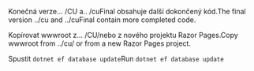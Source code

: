 <span data-ttu-id="b22aa-101">Konečná verze... /CU a.. /cuFinal obsahuje další dokončený kód.</span><span class="sxs-lookup"><span data-stu-id="b22aa-101">The final version ../cu and ../cuFinal contain more completed code.</span></span>

<span data-ttu-id="b22aa-102">Kopírovat wwwroot z... /CU/nebo z nového projektu Razor Pages.</span><span class="sxs-lookup"><span data-stu-id="b22aa-102">Copy wwwroot from ../cu/ or from a new Razor Pages project.</span></span>

<span data-ttu-id="b22aa-103">Spustit `dotnet ef database update`</span><span class="sxs-lookup"><span data-stu-id="b22aa-103">Run `dotnet ef database update`</span></span>
